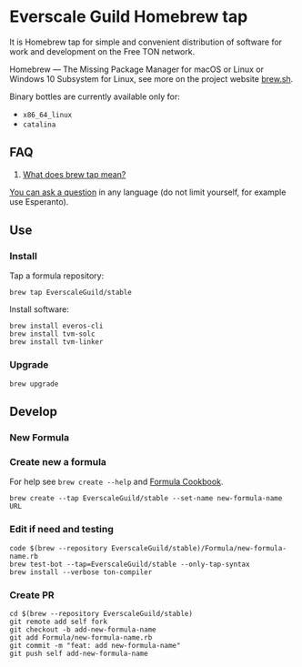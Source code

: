 # Everscale Guild Homebrew tap

It is Homebrew tap for simple and convenient distribution of software for work and development on the Free TON network.

Homebrew — The Missing Package Manager for macOS or Linux or Windows 10 Subsystem for Linux, see more on the project website [brew.sh](https://docs.brew.sh/Installation).

Binary bottles are currently available only for:

- `x86_64_linux`
- `catalina`

## FAQ

1. [What does brew tap mean?](https://docs.brew.sh/Taps)

[You can ask a question](https://github.com/tonsoft/homebrew-stable/issues/new?labels=question&template=question.md) in any language (do not limit yourself, for example use Esperanto).

## Use

### Install

Tap a formula repository:

    brew tap EverscaleGuild/stable

Install software:

    brew install everos-cli
    brew install tvm-solc
    brew install tvm-linker

### Upgrade

    brew upgrade

## Develop

### New Formula


### Create new a formula

For help see `brew create --help` and [Formula Cookbook](https://docs.brew.sh/Formula-Cookbook).

    brew create --tap EverscaleGuild/stable --set-name new-formula-name URL

### Edit if need and testing

    code $(brew --repository EverscaleGuild/stable)/Formula/new-formula-name.rb
    brew test-bot --tap=EverscaleGuild/stable --only-tap-syntax
    brew install --verbose ton-compiler

### Create PR

    cd $(brew --repository EverscaleGuild/stable)
    git remote add self fork
    git checkout -b add-new-formula-name
    git add Formula/new-formula-name.rb
    git commit -m "feat: add new-formula-name"
    git push self add-new-formula-name
